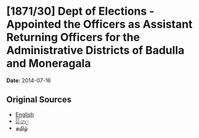 # [1871/30] Dept of Elections - Appointed the Officers as Assistant Returning Officers for the Administrative Districts of Badulla and Moneragala

**Date:** 2014-07-16

## Original Sources

- [English](https://documents.gov.lk/view/extra-gazettes/2014/7/1871-30_E.pdf)
- [සිංහල](https://documents.gov.lk/view/extra-gazettes/2014/7/1871-30_S.pdf)
- [தமிழ்](https://documents.gov.lk/view/extra-gazettes/2014/7/1871-30_T.pdf)

